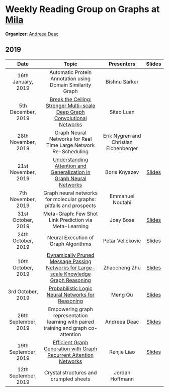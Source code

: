 # Weekly Reading Group on Graphs at [Mila](https://mila.quebec/en/)

**Organizer**: [Andreea Deac](mailto:andreeadeac22@gmail.com)

## 2019

|       Date       | Topic | Presenters | Slides |
|:----------------:|:----------------------------------------:|:----------:|:------:|
|16th January, 2019 | Automatic Protein Annotation using Domain Similarity Graph | Bishnu Sarker |
|5th December, 2019 | [Break the Ceiling: Stronger Multi-scale Deep Graph Convolutional Networks](https://papers.nips.cc/paper/9276-break-the-ceiling-stronger-multi-scale-deep-graph-convolutional-networks.pdf) | Sitao Luan|
|28th November, 2019 | Graph Neural Networks for Real Time Large Network Re-Scheduling | Erik Nygren and Christian Eichenberger |
|21st November, 2019 | [Understanding Attention and Generalization in Graph Neural Networks](https://papers.nips.cc/paper/8673-understanding-attention-and-generalization-in-graph-neural-networks.pdf) | Boris Knyazev | [Slides](https://drive.google.com/open?id=1C7Qzf3VJb9odEuJaLQUma1woifZxRgKD)
|7th November, 2019 | Graph neural networks for molecular graphs: pitfalls and prospects | Emmanuel Noutahi | 
|31st October, 2019 | Meta-Graph: Few Shot Link Prediction via Meta-Learning | Joey Bose | [Slides](https://drive.google.com/open?id=1kGwIO6tDlZ7JcQ5xmggpmo6QDFSsyv-F)
|24th October, 2019 | Neural Execution of Graph Algorithms| Petar Velickovic| [Slides](https://drive.google.com/open?id=1FZB5vAJgEdUkWdKDBpLw3WClM-_CHWSt)
|10th October, 2019 | [Dynamically Pruned Message Passing Networks for Large-scale Knowledge Graph Reasoning](https://openreview.net/forum?id=rkeuAhVKvB) | Zhaocheng Zhu | [Slides](https://drive.google.com/open?id=1NOv9Xz9LaK_W7flo1hOwqc0uWuYqCRK9)
|3rd October, 2019 | [Probabilistic Logic Neural Networks for Reasoning](https://arxiv.org/abs/1906.08495) | Meng Qu | [Slides](https://drive.google.com/open?id=1sx9IaWdHFMo07TmcRiBJfCFuuCUjH-y_)
|26th September, 2019 | Empowering graph representation learning with paired training and graph co-attention | Andreea Deac | [Slides](https://drive.google.com/open?id=1vkBWXxtprzWN0RasK-dbjhbdHpw5bVlE)
|19th September, 2019 | [Efficient Graph Generation with Graph Recurrent Attention Networks](https://arxiv.org/abs/1910.00760) | Renjie Liao | [Slides](https://drive.google.com/open?id=1QymW1bJYwi-_qa1UAdZkiRFk8Iq8urZX)
|12th September, 2019 | Crystal structures and crumpled sheets | Jordan Hoffmann |
